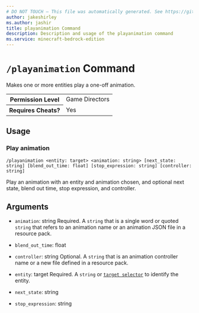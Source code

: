 ```yaml
---
# DO NOT TOUCH — This file was automatically generated. See https://github.com/mojang/minecraftapidocsgenerator to modify descriptions, examples, etc.
author: jakeshirley
ms.author: jashir
title: playanimation Command
description: Description and usage of the playanimation command
ms.service: minecraft-bedrock-edition
---
```

# `/playanimation` Command
Makes one or more entities play a one-off animation.

<table>
  <tr>
    <th>Permission Level</th>
    <td>Game Directors</td>
  </tr>
  <tr>
    <th>Requires Cheats?</th>
    <td>Yes</td>
  </tr>
</table>

## Usage
### Play animation
`/playanimation <entity: target> <animation: string> [next_state: string] [blend_out_time: float] [stop_expression: string] [controller: string]`

Play an animation with an entity and animation chosen, and optional next state, blend out time, stop expression, and controller.

## Arguments
- `animation`: string
Required. A `string` that is a single word or quoted `string`  that refers to an animation name or an animation JSON file in a resource pack.
- `blend_out_time`: float

- `controller`: string
Optional. A `string` that is an animation controller name or a new file defined in a resource pack.
- `entity`: target
Required. A `string` or [`target selector`](https://learn.microsoft.com/minecraft/creator/documents/commandsintroduction#target-selectors) to identify the entity.
- `next_state`: string

- `stop_expression`: string

